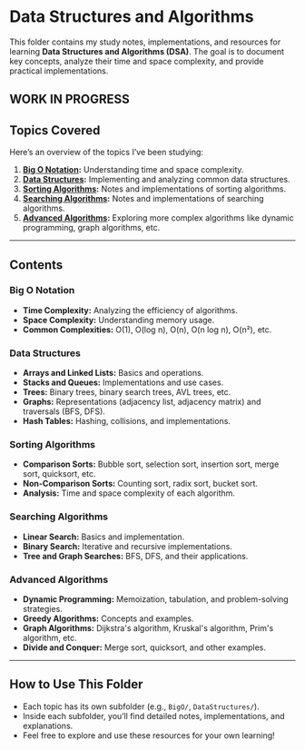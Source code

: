 # Data Structures and Algorithms

This folder contains my study notes, implementations, and resources for learning **Data Structures and Algorithms (DSA)**. The goal is to document key concepts, analyze their time and space complexity, and provide practical implementations.

**WORK IN PROGRESS**
---

## Topics Covered
Here’s an overview of the topics I’ve been studying:

1. **[Big O Notation](BigO/):** Understanding time and space complexity.
2. **[Data Structures](DataStructures/):** Implementing and analyzing common data structures.
3. **[Sorting Algorithms](SortingAlgorithms/):** Notes and implementations of sorting algorithms.
4. **[Searching Algorithms](SearchingAlgorithms/):** Notes and implementations of searching algorithms.
5. **[Advanced Algorithms](AdvancedAlgorithms/):** Exploring more complex algorithms like dynamic programming, graph algorithms, etc.

---

## Contents
### Big O Notation
- **Time Complexity:** Analyzing the efficiency of algorithms.
- **Space Complexity:** Understanding memory usage.
- **Common Complexities:** O(1), O(log n), O(n), O(n log n), O(n²), etc.

### Data Structures
- **Arrays and Linked Lists:** Basics and operations.
- **Stacks and Queues:** Implementations and use cases.
- **Trees:** Binary trees, binary search trees, AVL trees, etc.
- **Graphs:** Representations (adjacency list, adjacency matrix) and traversals (BFS, DFS).
- **Hash Tables:** Hashing, collisions, and implementations.

### Sorting Algorithms
- **Comparison Sorts:** Bubble sort, selection sort, insertion sort, merge sort, quicksort, etc.
- **Non-Comparison Sorts:** Counting sort, radix sort, bucket sort.
- **Analysis:** Time and space complexity of each algorithm.

### Searching Algorithms
- **Linear Search:** Basics and implementation.
- **Binary Search:** Iterative and recursive implementations.
- **Tree and Graph Searches:** BFS, DFS, and their applications.

### Advanced Algorithms
- **Dynamic Programming:** Memoization, tabulation, and problem-solving strategies.
- **Greedy Algorithms:** Concepts and examples.
- **Graph Algorithms:** Dijkstra's algorithm, Kruskal's algorithm, Prim's algorithm, etc.
- **Divide and Conquer:** Merge sort, quicksort, and other examples.

---

## How to Use This Folder
- Each topic has its own subfolder (e.g., `BigO/`, `DataStructures/`).
- Inside each subfolder, you’ll find detailed notes, implementations, and explanations.
- Feel free to explore and use these resources for your own learning!
